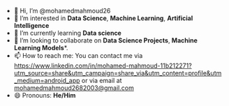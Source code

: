 - 👋 Hi, I’m @mohamedmahmoud26
- 👀 I’m interested in **Data Science**, **Machine Learning**, **Artificial Intelligence**
- 🌱 I’m currently learning **Data science**
- 💞️ I’m looking to collaborate on **Data Science Projects**, **Machine Learning Models***.
- 📫 How to reach me: You can contact me via https://www.linkedin.com/in/mohamed-mahmoud-11b212271?utm_source=share&utm_campaign=share_via&utm_content=profile&utm_medium=android_app or via email at mohamedmahmoud2682003@gmail.com
- 😄 Pronouns: **He/Him**

